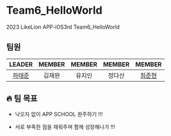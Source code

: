 # Team6_HelloWorld
 2023 LikeLion APP-iOS3rd Team6_HelloWorld




## 팀원

|LEADER|MEMBER|MEMBER|MEMBER|MEMBER|
| :---: | :---: | :---: | :---: | :---: |
|  [하태준](https://github.com/htj7425)  |  김재완  |  유지인  |  정다산  |  [최준현](https://github.com/jun-hyeon)  |




## 🔥 팀 목표

* 낙오자 없이 APP SCHOOL 완주하기 !!!

* 서로 부족한 점을 채워주며 함께 성장해나가 !!!
